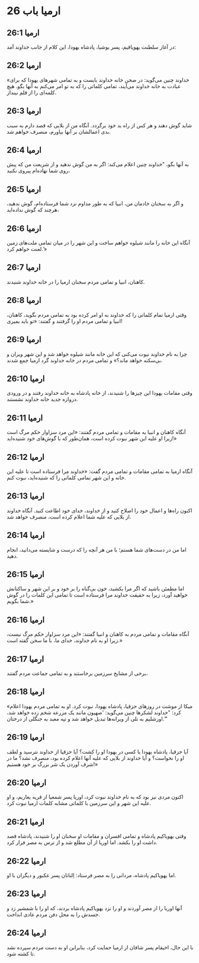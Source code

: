 # ارمیا باب 26

## ارمیا 26:1
در آغاز سلطنت یهویاقیم، پسر یوشیا، پادشاه یهودا، این کلام از جانب خداوند آمد:

## ارمیا 26:2
«خداوند چنین می‌گوید: در صحن خانه خداوند بایست و به تمامی شهرهای یهودا که برای عبادت به خانه خداوند می‌آیند، تمامی کلماتی را که به تو امر می‌کنم به آنها بگو. هیچ کلمه‌ای را از قلم نینداز.

## ارمیا 26:3
شاید گوش دهند و هر کس از راه بد خود برگردد. آنگاه من از بلایی که قصد دارم به سبب بدی اعمالشان بر آنها بیاورم، منصرف خواهم شد.

## ارمیا 26:4
به آنها بگو، "خداوند چنین اعلام می‌کند: اگر به من گوش ندهید و از شریعت من که پیش روی شما نهاده‌ام پیروی نکنید،

## ارمیا 26:5
و اگر به سخنان خادمان من، انبیا که به طور مداوم نزد شما فرستاده‌ام، گوش ندهید، هرچند که گوش نداده‌اید،

## ارمیا 26:6
آنگاه این خانه را مانند شیلوه خواهم ساخت و این شهر را در میان تمامی ملت‌های زمین لعنت خواهم کرد.’»

## ارمیا 26:7
کاهنان، انبیا و تمامی مردم سخنان ارمیا را در خانه خداوند شنیدند.

## ارمیا 26:8
وقتی ارمیا تمام کلماتی را که خداوند به او امر کرده بود به تمامی مردم بگوید، کاهنان، انبیا و تمامی مردم او را گرفتند و گفتند: «تو باید بمیری!

## ارمیا 26:9
چرا به نام خداوند نبوت می‌کنی که این خانه مانند شیلوه خواهد شد و این شهر ویران و بی‌سکنه خواهد ماند؟» و تمامی مردم در خانه خداوند گرد ارمیا جمع شدند.

## ارمیا 26:10
وقتی مقامات یهودا این چیزها را شنیدند، از خانه پادشاه به خانه خداوند رفتند و در ورودی دروازه جدید خانه خداوند نشستند.

## ارمیا 26:11
آنگاه کاهنان و انبیا به مقامات و تمامی مردم گفتند: «این مرد سزاوار حکم مرگ است زیرا او علیه این شهر نبوت کرده است، همان‌طور که با گوش‌های خود شنیده‌اید!»

## ارمیا 26:12
آنگاه ارمیا به تمامی مقامات و تمامی مردم گفت: «خداوند مرا فرستاده است تا علیه این خانه و این شهر تمامی کلماتی را که شنیده‌اید، نبوت کنم.

## ارمیا 26:13
اکنون راه‌ها و اعمال خود را اصلاح کنید و از خداوند، خدای خود اطاعت کنید. آنگاه خداوند از بلایی که علیه شما اعلام کرده است، منصرف خواهد شد.

## ارمیا 26:14
اما من در دست‌های شما هستم؛ با من هر آنچه را که درست و شایسته می‌دانید، انجام دهید.

## ارمیا 26:15
اما مطمئن باشید که اگر مرا بکشید، خون بی‌گناه را بر خود و بر این شهر و ساکنانش خواهید آورد، زیرا به حقیقت خداوند مرا فرستاده است تا تمامی این کلمات را در گوش شما بگویم.»

## ارمیا 26:16
آنگاه مقامات و تمامی مردم به کاهنان و انبیا گفتند: «این مرد سزاوار حکم مرگ نیست، زیرا او به نام خداوند، خدای ما، با ما سخن گفته است.»

## ارمیا 26:17
برخی از مشایخ سرزمین برخاستند و به تمامی جماعت مردم گفتند،

## ارمیا 26:18
«میکا از موشت در روزهای حزقیا، پادشاه یهودا، نبوت کرد. او به تمامی مردم یهودا اعلام کرد: "خداوند لشکرها چنین می‌گوید: 'صهیون مانند یک مزرعه شخم زده خواهد شد، اورشلیم به تلی از ویرانه‌ها تبدیل خواهد شد و تپه معبد به جنگلی از درختان.’"

## ارمیا 26:19
آیا حزقیا، پادشاه یهودا یا کسی در یهودا او را کشت؟ آیا حزقیا از خداوند نترسید و لطف او را نخواست؟ و آیا خداوند از بلایی که علیه آنها اعلام کرده بود، منصرف نشد؟ ما در شرف آوردن یک شر بزرگ بر خود هستیم!»

## ارمیا 26:20
اکنون مردی نیز بود که به نام خداوند نبوت کرد، اوریا پسر شمعیا از قریه یعاریم، و او علیه این شهر و این سرزمین با کلماتی مشابه کلمات ارمیا نبوت کرد.

## ارمیا 26:21
وقتی یهویاکیم پادشاه و تمامی افسران و مقامات او سخنان او را شنیدند، پادشاه قصد داشت او را بکشد. اما اوریا از آن مطلع شد و از ترس به مصر فرار کرد.

## ارمیا 26:22
اما یهویاکیم پادشاه، مردانی را به مصر فرستاد: اِلناتان پسر عکبور و دیگران با او.

## ارمیا 26:23
آنها اوریا را از مصر آوردند و او را نزد یهویاکیم پادشاه بردند، که او را با شمشیر زد و جسدش را به محل دفن مردم عادی انداخت.

## ارمیا 26:24
با این حال، اخیقام پسر شافان از ارمیا حمایت کرد، بنابراین او به دست مردم سپرده نشد تا کشته شود.
